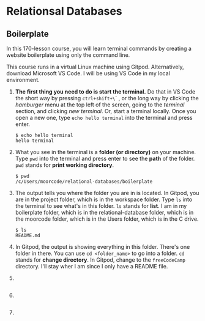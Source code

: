 # Relationsal Databases

## Boilerplate

In this 170-lesson course, you will learn terminal commands by creating a website boilerplate using only the command line.

This course runs in a virtual Linux machine using Gitpod. Alternatively, download Microsoft VS Code. I will be using VS Code in my local environment.

1. __The first thing you need to do is start the terminal.__ Do that in VS Code the short way by pressing `ctrl+shift+\`\` , or the long way by clicking the _hamburger_ menu at the top left of the screen, going to the _terminal_ section, and clicking _new terminal_. Or, start a terminal locally. Once you open a new one, type `echo hello terminal` into the terminal and press enter.

	```
	$ echo hello terminal
	hello terminal
	```

2. What you see in the terminal is a __folder (or directory)__ on your machine. Type `pwd` into the terminal and press enter to see the __path__ of the folder. `pwd` stands for __print working directory__.

	```
	$ pwd
	/c/Users/moorcode/relational-databases/boilerplate
	```

3. The output tells you where the folder you are in is located. In Gitpod, you are in the project folder, which is in the workspace folder. Type `ls` into the terminal to see what's in this folder. `ls` stands for __list__. I am in my boilerplate folder, which is in the relational-database folder, which is in the moorcode folder, which is in the Users folder, which is in the C drive.

	```
	$ ls
	README.md
	```

4. In Gitpod, the output is showing everything in this folder. There's one folder in there. You can use `cd <folder_name>` to go into a folder. `cd` stands for __change directory__. In Gitpod, change to the `freeCodeCamp` directory. I'll stay wher I am since I only have a README file.


5. 

```
```

6. 

```
```

7. 

```
```